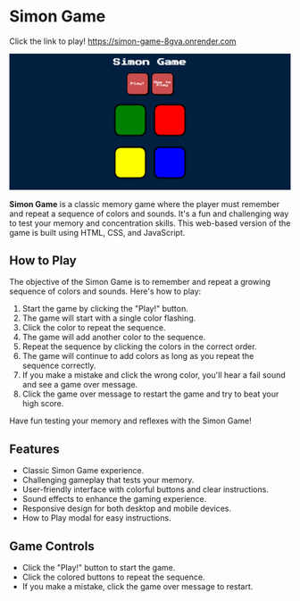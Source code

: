 # Simon Game

Click the link to play!
https://simon-game-8gva.onrender.com

![Simon Game Screenshot](images/simongame.png)

**Simon Game** is a classic memory game where the player must remember and repeat a sequence of colors and sounds. It's a fun and challenging way to test your memory and concentration skills. This web-based version of the game is built using HTML, CSS, and JavaScript.


## How to Play

The objective of the Simon Game is to remember and repeat a growing sequence of colors and sounds. Here's how to play:

1. Start the game by clicking the "Play!" button.
2. The game will start with a single color flashing.
3. Click the color to repeat the sequence.
4. The game will add another color to the sequence.
5. Repeat the sequence by clicking the colors in the correct order.
6. The game will continue to add colors as long as you repeat the sequence correctly.
7. If you make a mistake and click the wrong color, you'll hear a fail sound and see a game over message.
8. Click the game over message to restart the game and try to beat your high score.

Have fun testing your memory and reflexes with the Simon Game!

## Features

- Classic Simon Game experience.
- Challenging gameplay that tests your memory.
- User-friendly interface with colorful buttons and clear instructions.
- Sound effects to enhance the gaming experience.
- Responsive design for both desktop and mobile devices.
- How to Play modal for easy instructions.


## Game Controls

- Click the "Play!" button to start the game.
- Click the colored buttons to repeat the sequence.
- If you make a mistake, click the game over message to restart.
